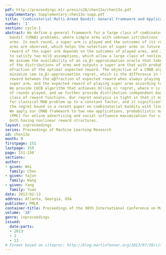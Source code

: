 ```yaml
---
pdf: http://proceedings.mlr.press/v28/chen13a/chen13a.pdf
supplementary: Supplementary:chen13a-supp.pdf
title: 'Combinatorial Multi-Armed Bandit: General Framework and Applications'
number: '1'
section: cycle-1
abstract: We define a general framework for a large class of combinatorial multi-armed
  bandit (CMAB) problems, where simple arms with unknown istributions  form \em super
  arms. In each round, a super arm is played and the outcomes of its related simple
  arms are observed, which helps the selection of super arms in future rounds. The
  reward of the super arm depends on the outcomes of played arms, and it only needs
  to satisfy two mild assumptions, which allow a large class of nonlinear reward instances.
  We assume the availability of an (α,β)-approximation oracle that takes the  means
  of the distributions of arms and outputs a super arm that with probability βgenerates  an
  αfraction of the optimal expected reward. The objective of a CMAB algorithm is to
  minimize \em (α,β)-approximation regret, which is the difference in total expected
  reward between the αβfraction of expected reward when always playing the optimal
  super arm, and the expected reward of playing super arms according to the algorithm.
  We provide CUCB algorithm that achieves O(\log n) regret, where n is the number
  of rounds played, and we further provide distribution-independent bounds for a large
  class of reward functions. Our regret analysis is tight in that it matches the bound
  for classical MAB problem up to a constant factor, and it significantly improves
  the regret bound in a recent paper on combinatorial bandits with linear rewards.
  We apply our CMAB framework to two new applications, probabilistic maximum coverage
  (PMC) for online advertising and social influence maximization for viral marketing,
  both having nonlinear reward structures.
layout: inproceedings
series: Proceedings of Machine Learning Research
id: chen13a
month: 0
firstpage: 151
lastpage: 159
page: 151-159
sections: 
author:
- given: Wei
  family: Chen
- given: Yajun
  family: Wang
- given: Yang
  family: Yuan
date: 2013-02-13
address: Atlanta, Georgia, USA
publisher: PMLR
container-title: Proceedings of the 30th International Conference on Machine Learning
volume: '28'
genre: inproceedings
issued:
  date-parts:
  - 2013
  - 2
  - 13
# Format based on citeproc: http://blog.martinfenner.org/2013/07/30/citeproc-yaml-for-bibliographies/
---
```

